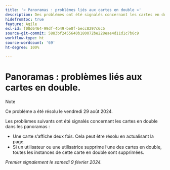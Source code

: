 ```yaml
---
title: '« Panoramas : problèmes liés aux cartes en double »'
description: Des problèmes ont été signalés concernant les cartes en double dans les panoramas.
hidefromtoc: true
feature: Agile
exl-id: f08d6464-99df-4b49-be0f-becc8297c6c5
source-git-commit: 5883bf2455640b180072be228eae4d11d1c7b6c9
workflow-type: ht
source-wordcount: '69'
ht-degree: 100%

---
```


# Panoramas : problèmes liés aux cartes en double.

>[!NOTE]
>
>Ce problème a été résolu le vendredi 29 août 2024.


Les problèmes suivants ont été signalés concernant les cartes en double dans les panoramas :

* Une carte s’affiche deux fois. Cela peut être résolu en actualisant la page.
* Si un utilisateur ou une utilisatrice supprime l’une des cartes en double, toutes les instances de cette carte en double sont supprimées.

_Premier signalement le samedi 9 février 2024._
